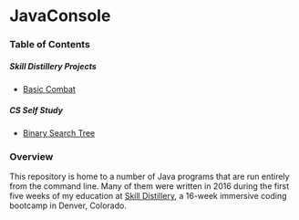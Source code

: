 # JavaConsole
### Table of Contents
##### Skill Distillery Projects
* [Basic Combat](BasicCombat)
##### CS Self Study
* [Binary Search Tree](BinarySearchTree)


### Overview
This repository is home to a number of Java programs that are run entirely from the command line. Many of them were written in 2016 during the first five weeks of my education at [Skill Distillery][sdhomepage], a 16-week immersive coding bootcamp in Denver, Colorado.

[sdhomepage]:http://skilldistillery.com/
